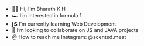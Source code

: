 - 🙋🏽 Hi, I’m Bharath K H
- 🏎️ I’m interested in formula 1
- 𝗝𝗦 I’m currently learning Web Development
- 🤝 I’m looking to collaborate on JS and JAVA projects
- ＠ How to reach me Instagram: @scented.meat

<!---
ScentedMeatu/ScentedMeatu is a ✨ special ✨ repository because its `README.md` (this file) appears on your GitHub profile.
You can click the Preview link to take a look at your changes.
--->
